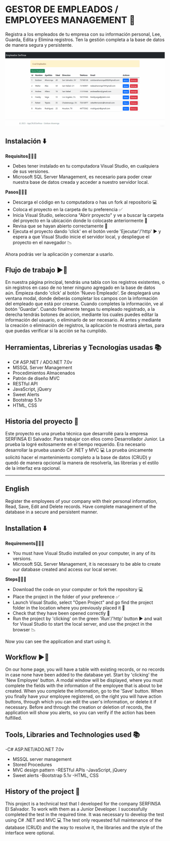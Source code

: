 # GESTOR DE EMPLEADOS / EMPLOYEES MANAGEMENT 🫡

Registra a los empleados de tu empresa con su información personal, Lee, Guarda, Edita y Elimina registros. Ten la gestión completa a la base de datos de manera segura y persistente. 

<img src="./Assets/AppCRUDSerfinsa.gif" />

## Instalación ⬇️

**Requisitos👮🏻‍♂️**

- Debes tener instalado en tu computadora Visual Studio, en cualquiera de sus versiones.
- Microsoft SQL Server Management, es necesario para poder crear nuestra base de datos creada y acceder a nuestro servidor local.

**Pasos🚶🏻‍♂️**

- Descarga el código en tu computadora o has un fork al repositorio 💻
- Coloca el proyecto en la carpeta de tu preferencia ✅
- Inicia Visual Studio, selecciona "Abrir proyecto" y ve a buscar la carpeta del proyecto en la ubicación donde lo colocaste anteriormente 📁
- Revisa que se hayan abierto correctamente 🧐
- Ejecuta el proyecto dando 'click' en el botón verde 'Ejecutar'/'http' ▶️ y espera a que Visual Studio inicie el servidor local, y despliegue el proyecto en el navegador 📉 

Ahora podrás ver la aplicación y comenzar a usarlo.

## Flujo de trabajo ▶️🔄

En nuestra página principal, tendrás una tabla con los registros existentes, o sin registros en caso de no tener ninguno agregado en la base de datos aún. Empieza dando 'click' al botón 'Nuevo Empleado'. Se desplegará una ventana modal, donde deberás completar los campos con la información del empleado que está por crearse. Cuando completes la información, ve al botón 'Guardar'.
Cuando finalmente tengas tu empleado registrado, a la derecha tendrás botones de accion, mediante los cuales puedes editar la información del usuario, o eliminarlo de ser necesario.
Al antes y mediante la creación o eliminación de registros, la aplicación te mostrará alertas, para que puedas verificar si la acción se ha cumplido.

## Herramientas, Librerias y Tecnologías usadas 📚

- C# ASP.NET / ADO.NET 7.0v
- MSSQL Server Management
- Procedimientos Almacenados
- Patrón de diseño MVC
- RESTful API
- JavaScript, jQuery
- Sweet Alerts
- Bootstrap 5.1v
- HTML, CSS

## Historia del proyecto 📖

Este proyecto es una prueba técnica que desarrollé para la empresa SERFINSA El Salvador. Para trabajar con ellos como Desarrollador Junior. La prueba la logré exitosamente en el tiempo requerido. Era necesario desarrollar la prueba usando C# .NET y MVC 💻
La prueba únicamente solicitó hacer el mantenimiento completo a la base de datos (CRUD) y quedó de manera opcional la manera de resolverla, las librerías y el estilo de la interfaz era opcional.

<hr />

## English

Register the employees of your company with their personal information, Read, Save, Edit and Delete records. Have complete management of the database in a secure and persistent manner.

## Installation ⬇️

**Requirements👮🏻‍♂️**

- You must have Visual Studio installed on your computer, in any of its versions.
- Microsoft SQL Server Management, it is necessary to be able to create our database created and access our local server.

**Steps🚶🏻‍♂️**

- Download the code on your computer or fork the repository 💻
- Place the project in the folder of your preference ✅
- Launch Visual Studio, select "Open Project" and go find the project folder in the location where you previously placed it 📁
- Check that they have been opened correctly 🧐
- Run the project by 'clicking' on the green 'Run'/'http' button ▶️ and wait for Visual Studio to start the local server, and use the project in the browser 📉

Now you can see the application and start using it.

## Workflow ▶️🔄

On our home page, you will have a table with existing records, or no records in case none have been added to the database yet. Start by 'clicking' the 'New Employee' button. A modal window will be displayed, where you must complete the fields with the information of the employee that is about to be created. When you complete the information, go to the 'Save' button.
When you finally have your employee registered, on the right you will have action buttons, through which you can edit the user's information, or delete it if necessary.
Before and through the creation or deletion of records, the application will show you alerts, so you can verify if the action has been fulfilled.

## Tools, Libraries and Technologies used 📚

-C# ASP.NET/ADO.NET 7.0v
- MSSQL server management
- Stored Procedures
- MVC design pattern
-RESTful APIs
-JavaScript, jQuery
- Sweet alerts
-Bootstrap 5.1v
-HTML, CSS

## History of the project 📖

This project is a technical test that I developed for the company SERFINSA El Salvador. To work with them as a Junior Developer. I successfully completed the test in the required time. It was necessary to develop the test using C# .NET and MVC 💻
The test only requested full maintenance of the database (CRUD) and the way to resolve it, the libraries and the style of the interface were optional.